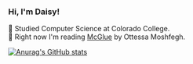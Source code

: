 <!-- Adding a little github readme -->
### Hi, I'm Daisy!

🏫 Studied Computer Science at Colorado College.<br/>
📖 Right now I'm reading [McGlue](https://www.goodreads.com/book/show/20949594-mcglue) by Ottessa Moshfegh.<br/>

<!-- from https://github.com/anuraghazra/github-readme-stats -->
[![Anurag's GitHub stats](https://github-readme-stats.vercel.app/api?username=daisymusser&show_icons=true&theme=jolly)](https://github.com/anuraghazra/github-readme-stats)

